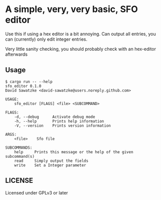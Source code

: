 # A simple, very, very basic, SFO editor

Use this if using a hex editor is a bit annoying.
Can output all entries, you can (currently) only edit integer entries.

Very little sanity checking, you should probably check with an hex-editor afterwards

## Usage

```
$ cargo run -- --help
sfo_editor 0.1.0
David Sawatzke <david-sawatzke@users.noreply.github.com>

USAGE:
    sfo_editor [FLAGS] <file> <SUBCOMMAND>

FLAGS:
    -d, --debug      Activate debug mode
    -h, --help       Prints help information
    -V, --version    Prints version information

ARGS:
    <file>    Sfo file

SUBCOMMANDS:
    help     Prints this message or the help of the given subcommand(s)
    read     Simply output the fields
    write    Set a Integer parameter
```

## LICENSE
Licensed under GPLv3 or later
